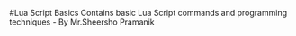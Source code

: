 #Lua Script Basics
Contains basic Lua Script commands and programming techniques - By Mr.Sheersho Pramanik
